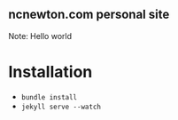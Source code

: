 ## ncnewton.com personal site

Note: Hello world


# Installation

- `bundle install`
- `jekyll serve --watch`
